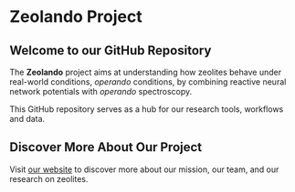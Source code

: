 # Zeolando Project

## Welcome to our GitHub Repository

The **Zeolando** project aims at understanding how zeolites behave under real-world conditions, *operando* conditions, by combining reactive neural network potentials with *operando* spectroscopy.

This GitHub repository serves as a hub for our research tools, workflows and data.

## Discover More About Our Project

Visit [our website](https://zeolando.com/) to discover more about our mission, our team, and our research on zeolites.
